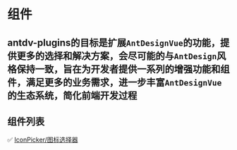 # 组件

## antdv-plugins的目标是扩展`AntDesignVue`的功能，提供更多的选择和解决方案，会尽可能的与`AntDesign`风格保持一致，旨在为开发者提供一系列的增强功能和组件，满足更多的业务需求，进一步丰富`AntDesignVue`的生态系统，简化前端开发过程

## 组件列表

✅ [IconPicker/图标选择器](/components/icon-picker/)
